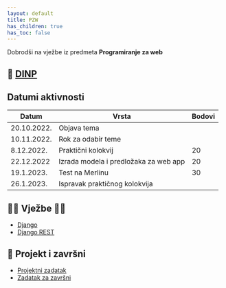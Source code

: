 ```yaml
---
layout: default
title: PZW
has_children: true
has_toc: false
---
```


Dobrodši na vježbe iz predmeta **Programiranje za web**

## 📅 [DINP](https://www.inf.uniri.hr/images/nastava/izvedbeni/2022_2023/PDS/3_godina/DINP_PW_2022_2023.pdf)

## Datumi aktivnosti

| Datum | Vrsta | Bodovi |
| ----- | ----- | --------|
| 20.10.2022.      | Objava tema      |         |
| 10.11.2022.      | Rok za odabir teme                 |         |
| 8.12.2022.      | Praktični kolokvij | 20 |
| 22.12.2022      | Izrada modela i predložaka za web app | 20 |
| 19.1.2023.      | Test na Merlinu | 30 |
| 26.1.2023.      | Ispravak praktičnog kolokvija |    |

## 👨‍💻 Vježbe 👨‍🏫

- [Django](https://gaseri.org/hr/nastava/materijali/python-modul-django/)
- [Django REST](https://gaseri.org/hr/nastava/materijali/python-modul-django-rest-framework/)

## 🚀 Projekt i završni

- [Projektni zadatak](../pzw-projektni)
- [Zadatak za završni](../pzw-zavrsni-zadatak)
